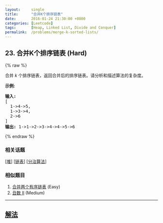 ```yaml
---
layout:     single
title:      "合并K个排序链表"
date:       2016-01-24 21:30:00 +0800
categories: [Leetcode]
tags:       [Heap, Linked List, Divide and Conquer]
permalink:  /problems/merge-k-sorted-lists/
---
```


## 23. 合并K个排序链表 (Hard)

{% raw %}

<p>合并&nbsp;<em>k&nbsp;</em>个排序链表，返回合并后的排序链表。请分析和描述算法的复杂度。</p>

<p><strong>示例:</strong></p>

<pre><strong>输入:</strong>
[
&nbsp; 1-&gt;4-&gt;5,
&nbsp; 1-&gt;3-&gt;4,
&nbsp; 2-&gt;6
]
<strong>输出:</strong> 1-&gt;1-&gt;2-&gt;3-&gt;4-&gt;4-&gt;5-&gt;6</pre>

{% endraw %}

### 相关话题
  [[堆](https://github.com/openset/leetcode/tree/master/tag/heap/README.md)]
  [[链表](https://github.com/openset/leetcode/tree/master/tag/linked-list/README.md)]
  [[分治算法](https://github.com/openset/leetcode/tree/master/tag/divide-and-conquer/README.md)]

### 相似题目
  1. [合并两个有序链表](/problems/merge-two-sorted-lists) (Easy)
  1. [丑数 II](/problems/ugly-number-ii) (Medium)

---

## [解法](https://github.com/openset/leetcode/tree/master/problems/merge-k-sorted-lists)
